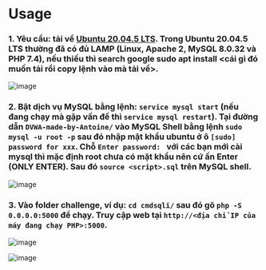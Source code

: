 # Usage

### 1. Yêu cầu: tải về [Ubuntu 20.04.5 LTS](https://releases.ubuntu.com/focal/ubuntu-20.04.5-desktop-amd64.iso). Trong Ubuntu 20.04.5 LTS thường đã có đủ LAMP (Linux, Apache 2, MySQL 8.0.32 và PHP 7.4), nếu thiếu thì search google sudo apt install <cái gì đó muốn tải rồi copy lệnh vào mà tải về>.

![image](https://user-images.githubusercontent.com/61876488/220865105-4d47cc2a-3a3a-4ff6-abf1-920e0a277660.png)

### 2. Bật dịch vụ MySQL bằng lệnh: `service mysql start` (nếu đang chạy mà gặp vấn đề thì `service mysql restart`). Tại đường dẫn `DVWA-made-by-Antoine/` vào MySQL Shell bằng lệnh `sudo mysql -u root -p` sau đó nhập mật khẩu ubuntu ở ô `[sudo] password for xxx`. Chỗ `Enter password: ` với các bạn mới cài mysql thì mặc định root chưa có mật khẩu nên cứ ấn Enter (ONLY ENTER). Sau đó `source <script>.sql` trên MySQL shell.

![image](https://user-images.githubusercontent.com/61876488/220865549-dd653d94-ffca-4aa0-8924-8acf8bf9eb45.png)


### 3. Vào folder challenge, ví dụ: `cd cmdsqli/` sau đó gõ `php -S 0.0.0.0:5000` để chạy. Truy cập web tại `http://<địa chỉ IP của máy đang chạy PHP>:5000`.

![image](https://user-images.githubusercontent.com/61876488/220872113-1a372220-e694-46e1-b2f0-4a2040596627.png)

![image](https://user-images.githubusercontent.com/61876488/220872003-29552138-b517-46cc-b4ee-4d6435789479.png)
